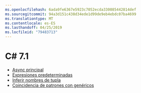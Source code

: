 ```yaml
---
ms.openlocfilehash: 6ada9fe6367e5923c7052ecda330085442814def
ms.sourcegitcommit: 94a3d151c438d34ede1d99de9eb4ebdc07ba4699
ms.translationtype: MT
ms.contentlocale: es-ES
ms.lasthandoff: 04/25/2019
ms.locfileid: "79483713"
---
```


# <a name="c-71"></a>C# 7.1

- [Async principal](https://github.com/dotnet/csharplang/blob/master/proposals/csharp-7.1/async-main.md)
- [Expresiones predeterminadas](https://github.com/dotnet/csharplang/blob/master/proposals/csharp-7.1/target-typed-default.md)
- [Inferir nombres de tupla](https://github.com/dotnet/csharplang/blob/master/proposals/csharp-7.1/infer-tuple-names.md)
- [Coincidencia de patrones con genéricos](https://github.com/dotnet/csharplang/blob/master/proposals/csharp-7.1/generics-pattern-match.md)

